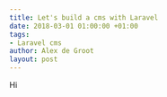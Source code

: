 ```yaml
---
title: Let's build a cms with Laravel
date: 2018-03-01 01:00:00 +01:00
tags:
- Laravel cms
author: Alex de Groot
layout: post
---
```


Hi 